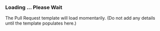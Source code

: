 ### Loading ... Please Wait
The Pull Request template will load momentarily. (Do not add any details until the template populates here.)
